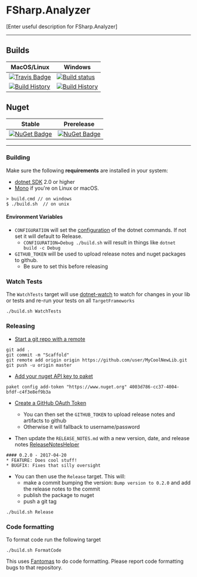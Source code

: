 # FSharp.Analyzer

[Enter useful description for FSharp.Analyzer]

---

## Builds

MacOS/Linux | Windows
--- | ---
[![Travis Badge](https://travis-ci.org/TheAngryByrd/FSharp.Analyzer.svg?branch=master)](https://travis-ci.org/TheAngryByrd/FSharp.Analyzer) | [![Build status](https://ci.appveyor.com/api/projects/status/github/TheAngryByrd/FSharp.Analyzer?svg=true)](https://ci.appveyor.com/project/TheAngryByrd/FSharp.Analyzer)
[![Build History](https://buildstats.info/travisci/chart/TheAngryByrd/FSharp.Analyzer)](https://travis-ci.org/TheAngryByrd/FSharp.Analyzer/builds) | [![Build History](https://buildstats.info/appveyor/chart/TheAngryByrd/FSharp.Analyzer)](https://ci.appveyor.com/project/TheAngryByrd/FSharp.Analyzer)  


## Nuget 

Stable | Prerelease
--- | ---
[![NuGet Badge](https://buildstats.info/nuget/FSharp.Analyzer)](https://www.nuget.org/packages/FSharp.Analyzer/) | [![NuGet Badge](https://buildstats.info/nuget/FSharp.Analyzer?includePreReleases=true)](https://www.nuget.org/packages/FSharp.Analyzer/)

---

### Building


Make sure the following **requirements** are installed in your system:

* [dotnet SDK](https://www.microsoft.com/net/download/core) 2.0 or higher
* [Mono](http://www.mono-project.com/) if you're on Linux or macOS.

```
> build.cmd // on windows
$ ./build.sh  // on unix
```

#### Environment Variables

* `CONFIGURATION` will set the [configuration](https://docs.microsoft.com/en-us/dotnet/core/tools/dotnet-build?tabs=netcore2x#options) of the dotnet commands.  If not set it will default to Release.
  * `CONFIGURATION=Debug ./build.sh` will result in things like `dotnet build -c Debug`
* `GITHUB_TOKEN` will be used to upload release notes and nuget packages to github.
  * Be sure to set this before releasing

### Watch Tests

The `WatchTests` target will use [dotnet-watch](https://github.com/aspnet/Docs/blob/master/aspnetcore/tutorials/dotnet-watch.md) to watch for changes in your lib or tests and re-run your tests on all `TargetFrameworks`

```
./build.sh WatchTests
```

### Releasing
* [Start a git repo with a remote](https://help.github.com/articles/adding-an-existing-project-to-github-using-the-command-line/)

```
git add .
git commit -m "Scaffold"
git remote add origin origin https://github.com/user/MyCoolNewLib.git
git push -u origin master
```

* [Add your nuget API key to paket](https://fsprojects.github.io/Paket/paket-config.html#Adding-a-NuGet-API-key)

```
paket config add-token "https://www.nuget.org" 4003d786-cc37-4004-bfdf-c4f3e8ef9b3a
```

* [Create a GitHub OAuth Token](https://help.github.com/articles/creating-a-personal-access-token-for-the-command-line/)
    * You can then set the `GITHUB_TOKEN` to upload release notes and artifacts to github
    * Otherwise it will fallback to username/password


* Then update the `RELEASE_NOTES.md` with a new version, date, and release notes [ReleaseNotesHelper](https://fsharp.github.io/FAKE/apidocs/fake-releasenoteshelper.html)

```
#### 0.2.0 - 2017-04-20
* FEATURE: Does cool stuff!
* BUGFIX: Fixes that silly oversight
```

* You can then use the `Release` target.  This will:
    * make a commit bumping the version:  `Bump version to 0.2.0` and add the release notes to the commit
    * publish the package to nuget
    * push a git tag

```
./build.sh Release
```


### Code formatting

To format code run the following target

```
./build.sh FormatCode
```

This uses [Fantomas](https://github.com/fsprojects/fantomas) to do code formatting.  Please report code formatting bugs to that repository.
